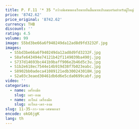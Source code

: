 ```yaml
---
title: P. F.11 '* 35 "กว้างพิเศษพองเรือพายยืนขึ้นพายเป่าลมบอร์ดสำหรับผู้ใหญ่
price: '8742.62'
price_original: '8742.62'
currency: THB
discount: ''
rating: 4.5
volume: 99
image: S5bd3be66a6f940249da12ad8d9fd3232F.jpg
images:
  - S5bd3be66a6f940249da12ad8d9fd3232F.jpg
  - S8afe643494e74121b42f1149039ba490j.jpg
  - S737d14693bc441b9baff906e2b46d5c3u.jpg
  - S1b2e618ec7544e14b919d38f7b023eabc.jpg
  - S8902bb0adeca41089121edb300243018H.jpg
  - S2a03c3eaed30461db6d6e5cda0699cabf.jpg
video: ''
categories:
  - name: เครื่องมือ
    slug: เคร-องม
  - name: อะไหล่ เครื่องมือ
    slug: อะไหล-เคร-องม
slug: 11-35-กว-างพ-เศษพองเร
encode: okG6jgK
lang: th
---
```

  